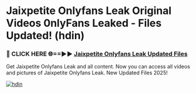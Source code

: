 # Jaixpetite Onlyfans Leak Original Videos 0nlyFans Leaked - Files Updated! (hdin)

<h3>🔴 CLICK HERE 🌐==►► <a href="https://tinyurl.com/3hn5wdd3" rel="nofollow">Jaixpetite Onlyfans Leak Updated Files</a></h3>

Get Jaixpetite Onlyfans Leak and all content. Now you can access all videos and pictures of Jaixpetite Onlyfans Leak. New Updated Files 2025!

[![hdin](https://i.imgur.com/4HnBqBT.gif)](https://tinyurl.com/3hn5wdd3)
